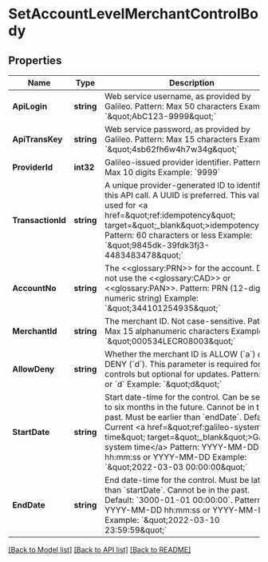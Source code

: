 # SetAccountLevelMerchantControlBody

## Properties
Name | Type | Description | Notes
------------ | ------------- | ------------- | -------------
**ApiLogin** | **string** | Web service username, as provided by Galileo. Pattern: Max 50 characters Example: &#x60;\&quot;AbC123-9999\&quot;&#x60; | [default to AbC123-9999]
**ApiTransKey** | **string** | Web service password, as provided by Galileo. Pattern: Max 15 characters Example: &#x60;\&quot;4sb62fh6w4h7w34g\&quot;&#x60; | [default to 4sb62fh6w4h7w34g]
**ProviderId** | **int32** | Galileo-issued provider identifier. Pattern: Max 10 digits Example: &#x60;9999&#x60; | [default to 9999]
**TransactionId** | **string** | A unique provider-generated ID to identify this API call. A UUID is preferred. This value is used for &lt;a href&#x3D;\&quot;ref:idempotency\&quot; target&#x3D;\&quot;_blank\&quot;&gt;idempotency&lt;/a&gt;. Pattern: 60 characters or less Example: &#x60;\&quot;9845dk-39fdk3fj3-4483483478\&quot;&#x60; | [default to 123e4567-e89b-12d3-a456-426614174000]
**AccountNo** | **string** | The &lt;&lt;glossary:PRN&gt;&gt; for the account. Do not use the &lt;&lt;glossary:CAD&gt;&gt; or &lt;&lt;glossary:PAN&gt;&gt;. Pattern: PRN (12-digit numeric string) Example: &#x60;\&quot;344101254935\&quot;&#x60; | [default to 344101254935]
**MerchantId** | **string** | The merchant ID. Not case-sensitive. Pattern: Max 15 alphanumeric characters Example: &#x60;\&quot;000534LECR08003\&quot;&#x60; | [default to 000534LECR08003]
**AllowDeny** | **string** | Whether the merchant ID is ALLOW (&#x60;a&#x60;) or DENY (&#x60;d&#x60;). This parameter is required for new controls but optional for updates. Pattern: &#x60;a&#x60; or &#x60;d&#x60; Example: &#x60;\&quot;d\&quot;&#x60; | [optional] [default to null]
**StartDate** | **string** | Start date-time for the control. Can be set up to six months in the future. Cannot be in the past. Must be earlier than &#x60;endDate&#x60;. Default: Current &lt;a href&#x3D;\&quot;ref:galileo-system-time\&quot; target&#x3D;\&quot;_blank\&quot;&gt;Galileo system time&lt;/a&gt;  Pattern: YYYY-MM-DD hh:mm:ss or YYYY-MM-DD Example: &#x60;\&quot;2022-03-03 00:00:00\&quot;&#x60; | [optional] [default to null]
**EndDate** | **string** | End date-time for the control. Must be later than &#x60;startDate&#x60;. Cannot be in the past. Default: &#x60;3000-01-01 00:00:00&#x60;.  Pattern: YYYY-MM-DD hh:mm:ss or YYYY-MM-DD Example: &#x60;\&quot;2022-03-10 23:59:59\&quot;&#x60; | [optional] [default to null]

[[Back to Model list]](../README.md#documentation-for-models) [[Back to API list]](../README.md#documentation-for-api-endpoints) [[Back to README]](../README.md)

